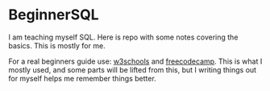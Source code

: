 # BeginnerSQL
I am teaching myself SQL. Here is repo with some notes covering the basics. This is mostly for me. 

For a real beginners guide use: [w3schools](https://www.w3schools.com/sql/sql_intro.asp) and [freecodecamp](https://www.freecodecamp.org/news/sql-operators-tutorial/). This is what I mostly used, and some parts will be lifted from this, but I writing things out for myself helps me remember things better. 
